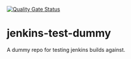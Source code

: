 [![Quality Gate Status](https://sonarqube.ceros.com/api/project_badges/measure?branch=develop&project=jenkins-test-dummy&metric=alert_status)](https://sonarqube.ceros.com/dashboard?id=jenkins-test-dummy&branch=develop)

# jenkins-test-dummy
A dummy repo for testing jenkins builds against.
